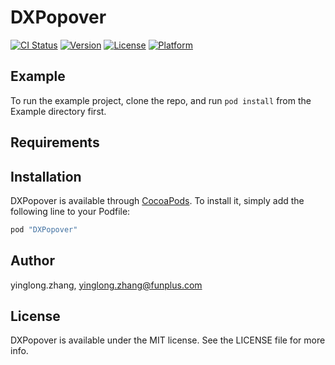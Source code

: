 # DXPopover

[![CI Status](http://img.shields.io/travis/yinglong.zhang/DXPopover.svg?style=flat)](https://travis-ci.org/yinglong.zhang/DXPopover)
[![Version](https://img.shields.io/cocoapods/v/DXPopover.svg?style=flat)](http://cocoapods.org/pods/DXPopover)
[![License](https://img.shields.io/cocoapods/l/DXPopover.svg?style=flat)](http://cocoapods.org/pods/DXPopover)
[![Platform](https://img.shields.io/cocoapods/p/DXPopover.svg?style=flat)](http://cocoapods.org/pods/DXPopover)

## Example

To run the example project, clone the repo, and run `pod install` from the Example directory first.

## Requirements

## Installation

DXPopover is available through [CocoaPods](http://cocoapods.org). To install
it, simply add the following line to your Podfile:

```ruby
pod "DXPopover"
```

## Author

yinglong.zhang, yinglong.zhang@funplus.com

## License

DXPopover is available under the MIT license. See the LICENSE file for more info.
